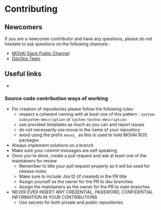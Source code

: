 # Contributing

## Newcomers

If you are a newcomer contributor and have any questions, please do not hesitate to ask questions on the following channels :

- [MOVAI Slack Public Channel](movai.slack.com)
- [DevOps Team](mailto:devops@mov.ai)

## Useful links

-

### Source code contribution ways of working

- For creation of repositories please follow the following rules:
  -   respect a coherent naming with at least one of this pattern : `system-subsystem-description` or `system-techno-description`
  -   use provided templates as much as you can and report issues
  -   do not necessarily use movai in the name of your repository
  -   avoid using the prefix `movai_` as this is used to hold MOVAI ROS packages
- Always implement solutions on a branch
- Make sure your commit messages are self speaking
- Once you're done, create a pull request and ask at least one of the maintainers for review
  - Remember to title your pull request properly as it will be used for release notes
  - Make sure to include Jira ID (if created) in the PR title
  - Assign yourself as the owner for the PR to dev branches
  - Assign the maintainers as the owner for the PR to main branches
- NEVER EVER INSERT ANY CREDENTIAL, PASSWORD, CONFIDENTIAL INFORMATION IN YOUR CONTRIBUTIONS
  - Use secrets for both private and public repositories
